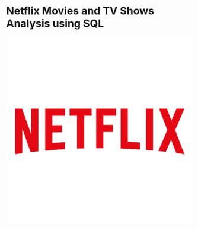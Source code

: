 # Netflix Movies and TV Shows Analysis using SQL
![Netflix Logo](https://github.com/kellystrings/Netflix_business_project/blob/main/Netflix-logo.png)
